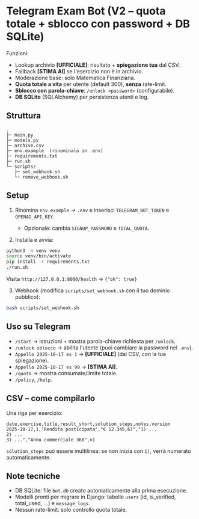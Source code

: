 # Telegram Exam Bot (V2 – quota totale + sblocco con password + DB SQLite)

Funzioni:
- Lookup archivio **[UFFICIALE]**: risultato + **spiegazione tua** dal CSV.
- Fallback **[STIMA AI]** se l'esercizio non è in archivio.
- Moderazione base: solo Matematica Finanziaria.
- **Quota totale a vita** per utente (default 300), **senza** rate-limit.
- **Sblocco con parola-chiave**: `/unlock <password>` (configurabile).
- **DB SQLite** (SQLAlchemy) per persistenza utenti e log.

## Struttura
```
.
├─ main.py
├─ models.py
├─ archive.csv
├─ env.example  (rinominalo in .env)
├─ requirements.txt
├─ run.sh
└─ scripts/
   ├─ set_webhook.sh
   └─ remove_webhook.sh
```

## Setup
1) Rinomina `env.example` → `.env` e inserisci `TELEGRAM_BOT_TOKEN` e `OPENAI_API_KEY`.
   - Opzionale: cambia `SIGNUP_PASSWORD` e `TOTAL_QUOTA`.

2) Installa e avvia:
```bash
python3 -m venv venv
source venv/bin/activate
pip install -r requirements.txt
./run.sh
```
Visita `http://127.0.0.1:8000/health` → `{"ok": true}`

3) Webhook (modifica `scripts/set_webhook.sh` con il tuo dominio pubblico):
```bash
bash scripts/set_webhook.sh
```

## Uso su Telegram
- `/start` → istruzioni + mostra parola-chiave richiesta per `/unlock`.
- `/unlock sblocco` → abilita l'utente (puoi cambiare la password nel `.env`).
- `Appello 2025-10-17 es 1` → **[UFFICIALE]** (dal CSV, con la tua spiegazione).
- `Appello 2025-10-17 es 99` → **[STIMA AI]**.
- `/quota` → mostra consumate/limite totale.
- `/policy`, `/help`.

## CSV – come compilarlo
Una riga per esercizio:
```
date,exercise,title,result_short,solution_steps,notes,version
2025-10-17,1,"Rendita posticipata","€ 12.345,67","1) ...
2) ...
3) ...","Anno commerciale 360",v1
```
`solution_steps` può essere multilinea: se non inizia con `1)`, verrà numerato automaticamente.

## Note tecniche
- DB SQLite: file `bot.db` creato automaticamente alla prima esecuzione.
- Modelli pronti per migrare in Django: tabelle `users` (id, is_verified, total_used, …) e `message_logs`.
- Nessun rate-limit: solo controllo quota totale.
